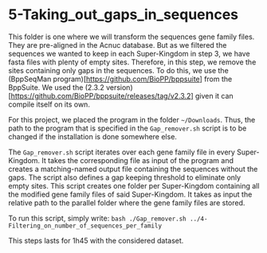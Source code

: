 # 5-Taking_out_gaps_in_sequences

This folder is one where we will transform the sequences gene family files. They are pre-aligned in the Acnuc database. But as we filtered the sequences we wanted to keep in each Super-Kingdom in step 3, we have fasta files with plenty of empty sites. Therefore, in this step, we remove the sites containing only gaps in the sequences.
To do this, we use the (BppSeqMan program)[https://github.com/BioPP/bppsuite] from the BppSuite. We used the (2.3.2 version)[https://github.com/BioPP/bppsuite/releases/tag/v2.3.2] given it can compile itself on its own.

For this project, we placed the program in the folder `~/Downloads`. Thus, the path to the program that is specified in the `Gap_remover.sh` script is to be changed if the installation is done somewhere else.

The `Gap_remover.sh` script iterates over each gene family file in every Super-Kingdom. It takes the corresponding file as input of the program and creates a matching-named output file containing the sequences without the gaps.
The script also defines a gap keeping threshold to eliminate only empty sites.
This script creates one folder per Super-Kingdom containing all the modified gene family files of said Super-Kingdom.
It takes as input the relative path to the parallel folder where the gene family files are stored.

To run this script, simply write:
`
bash ./Gap_remover.sh ../4-Filtering_on_number_of_sequences_per_family
`

This steps lasts for 1h45 with the considered dataset.